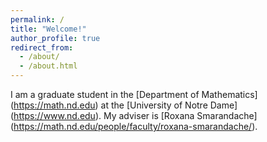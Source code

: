 ```yaml
---
permalink: /
title: "Welcome!"
author_profile: true
redirect_from: 
  - /about/
  - /about.html
---
```


I am a graduate student in the [Department of Mathematics] (https://math.nd.edu) at the [University of Notre Dame] (https://www.nd.edu). My adviser is [Roxana Smarandache] (https://math.nd.edu/people/faculty/roxana-smarandache/). 

